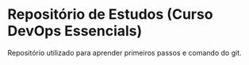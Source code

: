 # Repositório de Estudos (Curso DevOps Essencials)

Repositório utilizado para aprender primeiros passos e comando do git.